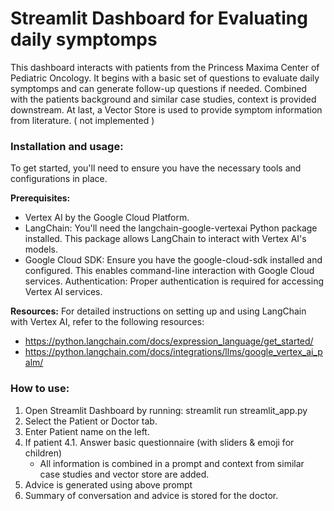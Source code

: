 # Streamlit Dashboard for Evaluating daily symptomps

This dashboard interacts with patients from the Princess Maxima Center of Pediatric Oncology. 
It begins with a basic set of questions to evaluate daily symptomps and can generate follow-up questions if needed.
Combined with the patients background and similar case studies, context is provided downstream.
At last, a Vector Store is used to provide symptom information from literature. ( not implemented )


### Installation and usage:
To get started, you'll need to ensure you have the necessary tools and configurations in place.

**Prerequisites:**
- Vertex AI by the Google Cloud Platform.
- LangChain: You'll need the langchain-google-vertexai Python package installed. This package allows LangChain to interact with Vertex AI's models.
- Google Cloud SDK: Ensure you have the google-cloud-sdk installed and configured. This enables command-line interaction with Google Cloud services.
Authentication: Proper authentication is required for accessing Vertex AI services.

**Resources:**
For detailed instructions on setting up and using LangChain with Vertex AI, refer to the following resources:
- https://python.langchain.com/docs/expression_language/get_started/
- https://python.langchain.com/docs/integrations/llms/google_vertex_ai_palm/

### How to use:
1. Open Streamlit Dashboard by running: streamlit run streamlit_app.py
2. Select the Patient or Doctor tab.
3. Enter Patient name on the left.
4. If patient
  4.1. Answer basic questionnaire (with sliders & emoji for children)
    - All information is combined in a prompt and context from similar case studies and vector store are added.
5. Advice is generated using above prompt
6. Summary of conversation and advice is stored for the doctor.

